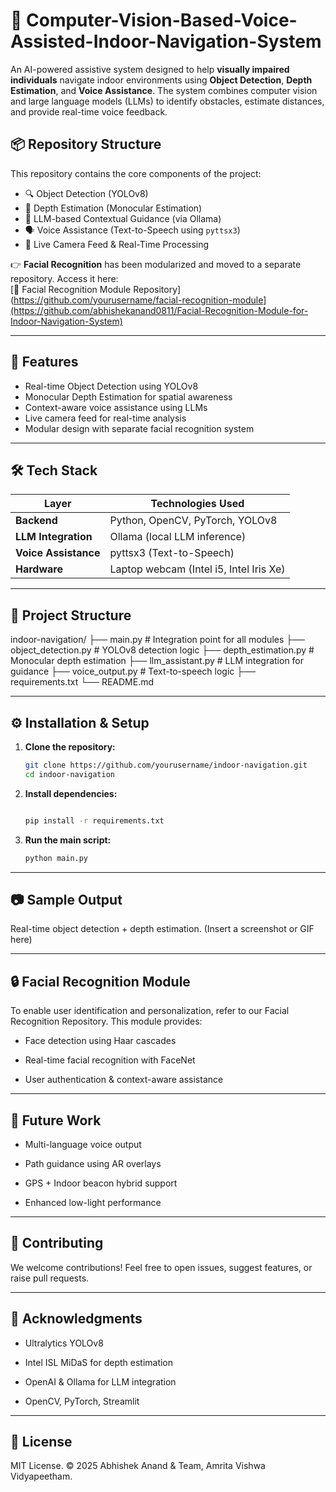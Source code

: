 # 🦯 Computer-Vision-Based-Voice-Assisted-Indoor-Navigation-System
An AI-powered assistive system designed to help **visually impaired individuals** navigate indoor environments using **Object Detection**, **Depth Estimation**, and **Voice Assistance**. The system combines computer vision and large language models (LLMs) to identify obstacles, estimate distances, and provide real-time voice feedback.
## 📦 Repository Structure

This repository contains the core components of the project:

- 🔍 Object Detection (YOLOv8)
- 🌊 Depth Estimation (Monocular Estimation)
- 🧠 LLM-based Contextual Guidance (via Ollama)
- 🗣️ Voice Assistance (Text-to-Speech using `pyttsx3`)
- 🎦 Live Camera Feed & Real-Time Processing

👉 **Facial Recognition** has been modularized and moved to a separate repository. Access it here:  
[🔗 Facial Recognition Module Repository](https://github.com/yourusername/facial-recognition-module](https://github.com/abhishekanand0811/Facial-Recognition-Module-for-Indoor-Navigation-System)

---

## 🚀 Features

- Real-time Object Detection using YOLOv8
- Monocular Depth Estimation for spatial awareness
- Context-aware voice assistance using LLMs
- Live camera feed for real-time analysis
- Modular design with separate facial recognition system

---

## 🛠️ Tech Stack

| Layer       | Technologies Used |
|------------|-------------------|
| **Backend**  | Python, OpenCV, PyTorch, YOLOv8 |
| **LLM Integration** | Ollama (local LLM inference) |
| **Voice Assistance** | pyttsx3 (Text-to-Speech) |
| **Hardware** | Laptop webcam (Intel i5, Intel Iris Xe) |

---

## 📁 Project Structure

indoor-navigation/
├── main.py # Integration point for all modules
├── object_detection.py # YOLOv8 detection logic
├── depth_estimation.py # Monocular depth estimation
├── llm_assistant.py # LLM integration for guidance
├── voice_output.py # Text-to-speech logic
├── requirements.txt
└── README.md

---

## ⚙️ Installation & Setup

1. **Clone the repository:**
   ```bash
   git clone https://github.com/yourusername/indoor-navigation.git
   cd indoor-navigation
   ```
2. **Install dependencies:**
   ```bash

   pip install -r requirements.txt
3. **Run the main script:**
   ```bash
   python main.py

---
   
## 📷 Sample Output
Real-time object detection + depth estimation.
(Insert a screenshot or GIF here)

---

## 🔒 Facial Recognition Module
To enable user identification and personalization, refer to our Facial Recognition Repository. This module provides:

  - Face detection using Haar cascades

  - Real-time facial recognition with FaceNet

  - User authentication & context-aware assistance

---

## 🔮 Future Work
- Multi-language voice output

- Path guidance using AR overlays

- GPS + Indoor beacon hybrid support

- Enhanced low-light performance

---

## 🤝 Contributing
We welcome contributions! Feel free to open issues, suggest features, or raise pull requests.

---

## 🙌 Acknowledgments
- Ultralytics YOLOv8

- Intel ISL MiDaS for depth estimation

- OpenAI & Ollama for LLM integration

- OpenCV, PyTorch, Streamlit

---

## 📜 License
MIT License.
© 2025 Abhishek Anand & Team, Amrita Vishwa Vidyapeetham.









